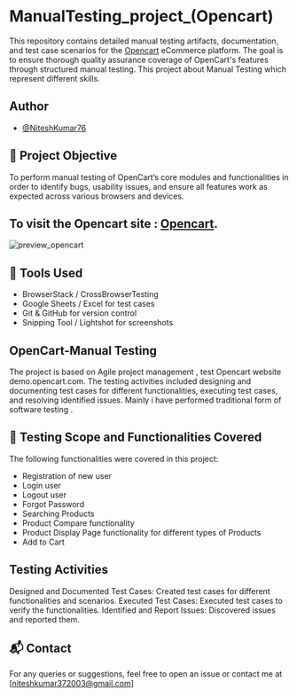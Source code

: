 # ManualTesting_project_(Opencart)
This repository contains detailed manual testing artifacts, documentation, and test case scenarios for the [Opencart](https://awesomeqa.com/ui/index.php?route=common/home)  eCommerce platform. The goal is to ensure thorough quality assurance coverage of OpenCart's features through structured manual testing.
This project about Manual Testing which represent different skills.

## Author
- [@NiteshKumar76](https://www.github.com/octokatherine)

## 📌 Project Objective

To perform manual testing of OpenCart’s core modules and functionalities in order to identify bugs, usability issues, and ensure all features work as expected across various browsers and devices.

## To visit the Opencart site : [Opencart](https://awesomeqa.com/ui/index.php?route=common/home).
![preview_opencart](https://github.com/user-attachments/assets/afcf9a59-5202-4060-a2fb-5148e11c269d)

## 🧰 Tools Used

- BrowserStack / CrossBrowserTesting
- Google Sheets / Excel for test cases
- Git & GitHub for version control
- Snipping Tool / Lightshot for screenshots
  
## OpenCart-Manual Testing
The project is based on Agile project management , test Opencart website demo.opencart.com. The testing activities included designing and documenting test cases for different functionalities, executing test cases, and resolving identified issues.
Mainly i have performed traditional form of software testing .
## 🧪 Testing Scope and Functionalities Covered
The following functionalities were covered in this project:

* Registration of new user
* Login user
* Logout user
* Forgot Password
* Searching Products
* Product Compare functionality
* Product Display Page functionality for different types of Products
* Add to Cart
## Testing Activities
Designed and Documented Test Cases: Created test cases for different functionalities and scenarios.
Executed Test Cases: Executed test cases to verify the functionalities.
Identified and Report Issues: Discovered issues and reported them.

## 📬 Contact
For any queries or suggestions, feel free to open an issue or contact me at [niteshkumar372003@gmail.com]









